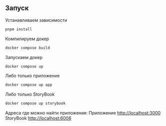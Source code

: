 ## Запуск

Устанавливаем зависимости

```bash
pnpm install
```

Компилируем докер

```bash
docker compose build
```

Запускаем докер

```bash
docker compose up
```

Либо только приложение

```bash
docker compose up app
```

Либо только StoryBook

```bash
docker compose up storybook
```

Адреса где можно найти приложения:
Приложение [http://localhost:3000](http://localhost:3000)
StoryBook [http://localhost:6006](http://localhost:6006)
